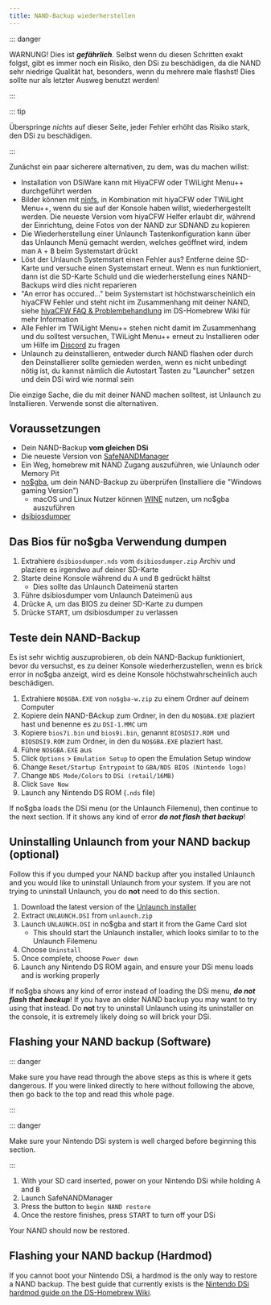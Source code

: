 ```yaml
---
title: NAND-Backup wiederherstellen
---
```


::: danger

WARNUNG! Dies ist ***gefährlich***. Selbst wenn du diesen Schritten exakt folgst, gibt es immer noch ein Risiko, den DSi zu beschädigen, da die NAND sehr niedrige Qualität hat, besonders, wenn du mehrere male flashst! Dies sollte nur als letzter Ausweg benutzt werden!

:::

::: tip

Überspringe *nichts* auf dieser Seite, jeder Fehler erhöht das Risiko stark, den DSi zu beschädigen.

:::

Zunächst ein paar sicherere alternativen, zu dem, was du machen willst:
- Installation von DSiWare kann mit HiyaCFW oder TWiLight Menu++ durchgeführt werden
- Bilder können mit [ninfs](https://github.com/ihaveamac/ninfs/releases), in Kombination mit hiyaCFW oder TWiLight Menu++, wenn du sie auf der Konsole haben willst, wiederhergestellt werden. Die neueste Version vom hiyaCFW Helfer erlaubt dir, während der Einrichtung, deine Fotos von der NAND zur SDNAND zu kopieren
- Die Wiederherstellung einer Unlaunch Tastenkonfiguration kann über das Unlaunch Menü gemacht werden, welches geöffnet wird, indem man <kbd class="face">A</kbd> + <kbd class="face">B</kbd> beim Systemstart drückt
- Löst der Unlaunch Systemstart einen Fehler aus? Entferne deine SD-Karte und versuche einen Systemstart erneut. Wenn es nun funktioniert, dann ist die SD-Karte Schuld und die wiederherstellung eines NAND-Backups wird dies nicht reparieren
- "An error has occured..." beim Systemstart ist höchstwarscheinlich ein hiyaCFW Fehler und steht nicht im Zusammenhang mit deiner NAND, siehe [hiyaCFW FAQ & Problembehandlung](https://wiki.ds-homebrew.com/hiyacfw/faq) im DS-Homebrew Wiki für mehr Information
- Alle Fehler im TWiLight Menu++ stehen nicht damit im Zusammenhang und du solltest versuchen, TWiLight Menu++ erneut zu Installieren oder um Hilfe im [Discord](https://ds-homebrew.com/discord) zu fragen
- Unlaunch zu deinstallieren, entweder durch NAND flashen oder durch den Deinstallierer sollte gemieden werden, wenn es nicht unbedingt nötig ist, du kannst nämlich die Autostart Tasten zu "Launcher" setzen und dein DSi wird wie normal sein

Die einzige Sache, die du mit deiner NAND machen solltest, ist Unlaunch zu Installieren. Verwende sonst die alternativen.

## Voraussetzungen
- Dein NAND-Backup **vom gleichen DSi**
- Die neueste Version von [SafeNANDManager](https://github.com/DS-Homebrew/SafeNANDManager/releases/latest/download/SafeNANDManager.nds)
- Ein Weg, homebrew mit NAND Zugang auszuführen, wie Unlaunch oder Memory Pit
- [no$gba](https://problemkaputt.de/gba.htm), um dein NAND-Backup zu überprüfen (Installiere die "Windows gaming Version")
   - macOS und Linux Nutzer können [WINE](https://winehq.org) nutzen, um no$gba auszuführen
- [dsibiosdumper](http://melonds.kuribo64.net/downloads/dsibiosdumper.7z)

## Das Bios für no$gba Verwendung dumpen
1. Extrahiere `dsibiosdumper.nds` vom `dsibiosdumper.zip` Archiv und plaziere es irgendwo auf deiner SD-Karte
2. Starte deine Konsole während du <kbd class="face">A</kbd> und <kbd class="face">B</kbd> gedrückt hältst
   - Dies sollte das Unlaunch Dateimenü starten
3. Führe dsibiosdumper vom Unlaunch Dateimenü aus
4. Drücke <kbd class="face">A</kbd>, um das BIOS zu deiner SD-Karte zu dumpen
5. Drücke <kbd>START</kbd>, um dsibiosdumper zu verlassen

## Teste dein NAND-Backup
Es ist sehr wichtig auszuprobieren, ob dein NAND-Backup funktioniert, bevor du versuchst, es zu deiner Konsole wiederherzustellen, wenn es brick error in no$gba anzeigt, wird es deine Konsole höchstwahrscheinlich auch beschädigen.
1. Extrahiere `NO$GBA.EXE` von `no$gba-w.zip` zu einem Ordner auf deinem Computer
2. Kopiere dein NAND-BAckup zum Ordner, in den du `NO$GBA.EXE` plaziert hast und benenne es zu `DSI-1.MMC` um
3. Kopiere `bios7i.bin` und `bios9i.bin`, genannt `BIOSDSI7.ROM `und `BIOSDSI9.ROM` zum Ordner, in den du `NO$GBA.EXE` plaziert hast.
4. Führe `NO$GBA.EXE` aus
5. Click `Options` > `Emulation Setup` to open the Emulation Setup window
6. Change `Reset/Startup Entrypoint` to `GBA/NDS BIOS (Nintendo logo)`
7. Change `NDS Mode/Colors` to `DSi (retail/16MB)`
8. Click `Save Now`
9. Launch any Nintendo DS ROM (`.nds` file)

If no$gba loads the DSi menu (or the Unlaunch Filemenu), then continue to the next section. If it shows any kind of error ***do not flash that backup***!

## Uninstalling Unlaunch from your NAND backup (optional)
Follow this if you dumped your NAND backup after you installed Unlaunch and you would like to uninstall Unlaunch from your system. If you are not trying to uninstall Unlaunch, you do **not** need to do this section.
1. Download the latest version of the [Unlaunch installer](https://problemkaputt.de/unlaunch.zip)
1. Extract `UNLAUNCH.DSI` from `unlaunch.zip`
1. Launch `UNLAUNCH.DSI` in no$gba and start it from the Game Card slot
   - This should start the Unlaunch installer, which looks similar to to the Unlaunch Filemenu
1. Choose `Uninstall`
1. Once complete, choose `Power down`
1. Launch any Nintendo DS ROM again, and ensure your DSi menu loads and is working properly

If no$gba shows any kind of error instead of loading the DSi menu, ***do not flash that backup***! If you have an older NAND backup you may want to try using that instead. Do **not** try to uninstall Unlaunch using its uninstaller on the console, it is extremely likely doing so will brick your DSi.

## Flashing your NAND backup (Software)

::: danger

Make sure you have read through the above steps as this is where it gets dangerous. If you were linked directly to here without following the above, then go back to the top and read this whole page.

:::

::: danger

Make sure your Nintendo DSi system is well charged before beginning this section.

:::

1. With your SD card inserted, power on your Nintendo DSi while holding <kbd class="face">A</kbd> and <kbd class="face">B</kbd>
3. Launch SafeNANDManager
4. Press the button to `begin NAND restore`
6. Once the restore finishes, press <kbd>START</kbd> to turn off your DSi

Your NAND should now be restored.

## Flashing your NAND backup (Hardmod)
If you cannot boot your Nintendo DSi, a hardmod is the only way to restore a NAND backup. The best guide that currently exists is the [Nintendo DSi hardmod guide on the DS-Homebrew Wiki](https://wiki.ds-homebrew.com/ds-index/hardmod#nintendo-dsi).
